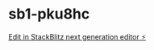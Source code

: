 # sb1-pku8hc

[Edit in StackBlitz next generation editor ⚡️](https://stackblitz.com/~/github.com/Karamraj/sb1-pku8hc)